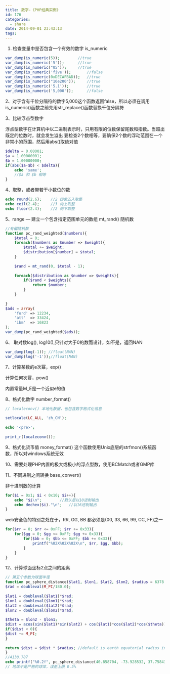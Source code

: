 ```yaml
---
title: 数字-《PHP经典实例》
id: 176
categories:
  - share
date: 2014-09-01 23:43:13
tags:
---
```


1.  <span style="text-indent: 2em;">检查变量中是否包含一个有效的数字 is_numeric</span>

```php
var_dump(is_numeric(5));        //true
var_dump(is_numeric('5'));      //true
var_dump(is_numeric("05"));     //true
var_dump(is_numeric('five'));       //false
var_dump(is_numeric(0xDECAFBAD));   //true
var_dump(is_numerIc("10e200"));     //true
var_dump(is_numeric('5.1'));        //true
var_dump(is_numeric('5,000'));      //false 

```

2、对于含有千位分隔符的数字5,000这个函数返回false，所以必须在调用is_numeric()函数之前先用str_replace()函数替换千位分隔符


3、比较浮点型数字

浮点型数字在计算机中以二进制表示时，只用有限的位数保留尾数和指数。当超出既定的位数时，就会发生溢出
要检查2个数相等，要确保2个数的浮动范围在一个非常小的范围，然后用abs()取绝对值

```php
$delta = 0.00001;
$a = 1.00000001;
$b = 1.00000000;
if(abs($a-$b) < $delta){
    echo 'same';
    //$a 和 $b 相等
}

```

4、取整，或者带若干小数位的数

```php
echo round(2.6);    //2 四舍五入取整
echo ceil(2.4);     //3 向上取整
echo floor(2.4);    //2 向下取整
```

5、range — 建立一个包含指定范围单元的数组 mt_rand() 随机数

```php
//有偏随机数
function pc_rand_weighted($numbers){
    $total = 0;
    foreach($numbers as $number => $weight){
        $total += $weight;
        $distribution[$number] = $total;
    }
 
    $rand = mt_rand(0, $total - 1);
 
    foreach($distribution as $number => $weights){
        if($rand < $weights){
            return $number;
        }
    }
 
}
$ads = array(
    'ford' => 12234,
    'att'  => 33424,
    'ibm'  => 16823
);
var_dump(pc_rand_weighted($ads));
```

6、 取对数log(), log10(),只针对大于0的数而设计，如不是，返回NAN

```php
var_dump(log(-1)); //float(NAN)
var_dump(log('-1'));//float(NAN)

```


7、计算某数的e次幂，exp()

计算任何次幂，pow()

内置常量M_E是一个近似e的值


8、格式化数字 number_format()

```php
// localeconv() 本地化数据，也包含数字格式化信息
 
setlocale(LC_ALL, 'zh_CN');
 
echo '<pre>';
 
print_r(localeconv());

```


9、格式化货币值 money_format() 这个函数使用Unix底层的strfmon()系统函数，所以对windows系统无效



10、需要处理PHP内置的极大或极小的浮点型数，使用BCMatch或者GMP库



11、不同进制之间转换 base_convert()

非十进制数的计算

```php
for($i = 0x1; $i < 0x10; $i++){
    echo "$i\n";        //默认是以10进制输出
    echo dechex($i)."\n";   //以16进制输出
}

```


web安全色的特别之处在于，RR, GG, BB 都必须是(00, 33, 66, 99, CC, FF)之一

```php
for($rr = 0; $rr <= 0xFF; $rr += 0x33){
    for($gg = 0; $gg <= 0xFF; $gg += 0x33){
        for($bb = 0; $bb <= 0xFF; $bb += 0x33){
            printf("%02X%02X%02X\n", $rr, $gg, $bb);
        }
    }
}

```


12、计算球面坐标2点之间的距离

```php
// 第五个参数为球面半径
function pc_sphere_distance($lat1, $lon1, $lat2, $lon2, $radius = 6378.135){
$rad = doubleval(M_PI/180.0);
 
$lat1 = doubleval($lat1)*$rad;
$lon1 = doubleval($lon1)*$rad;
$lat2 = doubleval($lat2)*$rad;
$lon2 = doubleval($lon2)*$rad;
 
$theta = $lon2 - $lon1;
$dist = acos(sin($lat1)*sin($lat2) + cos($lat1)*cos($lat2)*cos($theta));
if($dist < 0){
$dist += M_PI;
}
 
return $dist = $dist * $radius; //default is earth equatorial radius in kilometers
}
//4138.787
echo printf("%0.2f", pc_sphere_distance(40.858704, -73.928532, 37.758434, -122.435126));
// 地球不是严格的球体，误差上限 0.5%

```